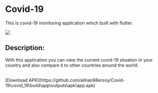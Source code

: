 # Covid-19

This is covid-19 monitoring application which built with flutter.

![](Medya1.gif)

## Description:

With this application you can view the current covid-19 situation in your country and also compare it to other countries around the world.



<br>
[Download APK](https://github.com/alihan98ersoy/Covid-19\covid_19\build\app\outputs\apk\app.apk)








